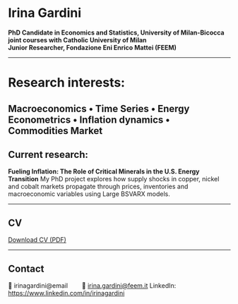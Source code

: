 # Irina Gardini  
**PhD Candidate in Economics and Statistics, University of Milan-Bicocca joint courses with Catholic University of Milan**  
**Junior Researcher, Fondazione Eni Enrico Mattei (FEEM)**  

---

# Research interests:
Macroeconomics • Time Series • Energy Econometrics • Inflation dynamics • Commodities Market 
---

## Current research:
**Fueling Inflation: The Role of Critical Minerals in the U.S. Energy Transition** 
My PhD project explores how supply shocks in copper, nickel and cobalt markets propagate through prices, inventories and macroeconomic variables using Large BSVARX models.

---

## CV
[Download CV (PDF)](/CV_Irina_Gardini.pdf)

---

## Contact
📧 irinagardini@email  
📧 irina.gardini@feem.it
LinkedIn: https://www.linkedin.com/in/irinagardini
